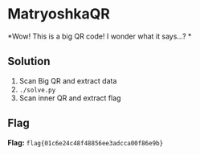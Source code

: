 # MatryoshkaQR
*Wow! This is a big QR code! I wonder what it says...? *

## Solution
1. Scan Big QR and extract data
2. `./solve.py`
3. Scan inner QR and extract flag


## Flag
**Flag:** `flag{01c6e24c48f48856ee3adcca00f86e9b}`
